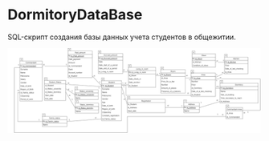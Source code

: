 # DormitoryDataBase

SQL-скрипт создания базы данных учета студентов в общежитии.

![Схема базы данных](BDscheme.png)
